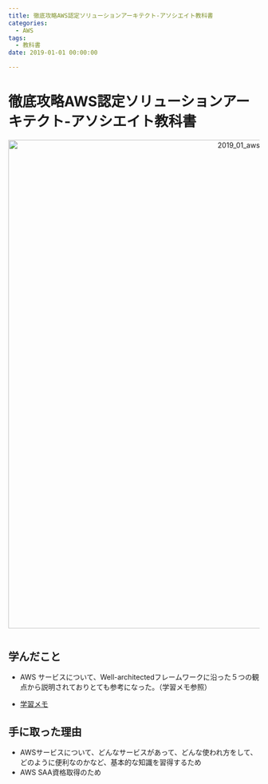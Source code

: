 ```yaml
---
title: 徹底攻略AWS認定ソリューションアーキテクト-アソシエイト教科書
categories:
  - AWS 
tags: 
  - 教科書
date: 2019-01-01 00:00:00

---
```


# 徹底攻略AWS認定ソリューションアーキテクト-アソシエイト教科書

<div style="text-align:center; margin-bottom: 40px">
<img src="/img/cover/2019_01_aws_saa_black.JPG" alt="2019_01_aws_saa_black" title="2019_01_aws_saa_black" style="width:980px">
</div>

## 学んだこと

- AWS サービスについて、Well-architectedフレームワークに沿った５つの観点から説明されておりとても参考になった。（学習メモ参照）

- [学習メモ](/pdf/徹底攻略AWS認定ソリューションアーキテクト-アソシエイト教科書_marked.pdf)

## 手に取った理由

- AWSサービスについて、どんなサービスがあって、どんな使われ方をして、どのように便利なのかなど、基本的な知識を習得するため
- AWS SAA資格取得のため
